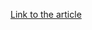 [Link to the article](https://thehackernews.com/2024/11/google-warns-of-rising-cloaking-scams.html)
